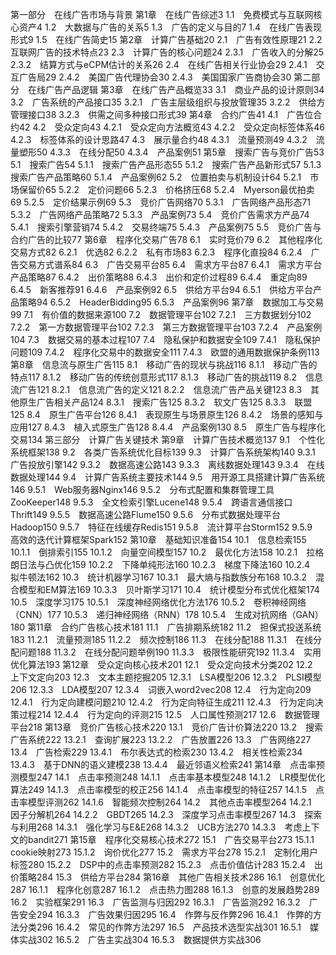 第一部分　在线广告市场与背景
第1章　在线广告综述3
1.1　免费模式与互联网核心资产4
1.2　大数据与广告的关系5
1.3　广告的定义与目的7
1.4　在线广告表现形式9
1.5　在线广告简史15
第2章　计算广告基础20
2.1　广告有效性原理21
2.2　互联网广告的技术特点23
2.3　计算广告的核心问题24
2.3.1　广告收入的分解25
2.3.2　结算方式与eCPM估计的关系26
2.4　在线广告相关行业协会29
2.4.1　交互广告局29
2.4.2　美国广告代理协会30
2.4.3　美国国家广告商协会30
第二部分　在线广告产品逻辑
第3章　在线广告产品概览33
3.1　商业产品的设计原则34
3.2　广告系统的产品接口35
3.2.1　广告主层级组织与投放管理35
3.2.2　供给方管理接口38
3.2.3　供需之间多种接口形式39
第4章　合约广告41
4.1　广告位合约42
4.2　受众定向43
4.2.1　受众定向方法概览43
4.2.2　受众定向标签体系46
4.2.3　标签体系的设计思路47
4.3　展示量合约48
4.3.1　流量预测49
4.3.2　流量塑形50
4.3.3　在线分配50
4.3.4　产品案例51
第5章　搜索广告与竞价广告53
5.1　搜索广告54
5.1.1　搜索广告产品形态55
5.1.2　搜索广告产品新形式57
5.1.3　搜索广告产品策略60
5.1.4　产品案例62
5.2　位置拍卖与机制设计64
5.2.1　市场保留价65
5.2.2　定价问题66
5.2.3　价格挤压68
5.2.4　Myerson最优拍卖69
5.2.5　定价结果示例69
5.3　竞价广告网络70
5.3.1　广告网络产品形态71
5.3.2　广告网络产品策略72
5.3.3　产品案例73
5.4　竞价广告需求方产品74
5.4.1　搜索引擎营销74
5.4.2　交易终端75
5.4.3　产品案例75
5.5　竞价广告与合约广告的比较77
第6章　程序化交易广告78
6.1　实时竞价79
6.2　其他程序化交易方式82
6.2.1　优选82
6.2.2　私有市场83
6.2.3　程序化直投84
6.2.4　广告交易方式谱系84
6.3　广告交易平台85
6.4　需求方平台87
6.4.1　需求方平台产品策略87
6.4.2　出价策略88
6.4.3　出价和定价过程89
6.4.4　重定向89
6.4.5　新客推荐91
6.4.6　产品案例92
6.5　供给方平台94
6.5.1　供给方平台产品策略94
6.5.2　HeaderBidding95
6.5.3　产品案例96
第7章　数据加工与交易99
7.1　有价值的数据来源100
7.2　数据管理平台102
7.2.1　三方数据划分102
7.2.2　第一方数据管理平台102
7.2.3　第三方数据管理平台103
7.2.4　产品案例104
7.3　数据交易的基本过程107
7.4　隐私保护和数据安全109
7.4.1　隐私保护问题109
7.4.2　程序化交易中的数据安全111
7.4.3　欧盟的通用数据保护条例113
第8章　信息流与原生广告115
8.1　移动广告的现状与挑战116
8.1.1　移动广告的特点117
8.1.2　移动广告的传统创意形式117
8.1.3　移动广告的挑战119
8.2　信息流广告121
8.2.1　信息流广告的定义121
8.2.2　信息流广告产品关键123
8.3　其他原生广告相关产品124
8.3.1　搜索广告125
8.3.2　软文广告125
8.3.3　联盟125
8.4　原生广告平台126
8.4.1　表现原生与场景原生126
8.4.2　场景的感知与应用127
8.4.3　植入式原生广告128
8.4.4　产品案例130
8.5　原生广告与程序化交易134
第三部分　计算广告关键技术
第9章　计算广告技术概览137
9.1　个性化系统框架138
9.2　各类广告系统优化目标139
9.3　计算广告系统架构140
9.3.1　广告投放引擎142
9.3.2　数据高速公路143
9.3.3　离线数据处理143
9.3.4　在线数据处理144
9.4　计算广告系统主要技术144
9.5　用开源工具搭建计算广告系统146
9.5.1　Web服务器Nginx146
9.5.2　分布式配置和集群管理工具ZooKeeper148
9.5.3　全文检索引擎Lucene148
9.5.4　跨语言通信接口Thrift149
9.5.5　数据高速公路Flume150
9.5.6　分布式数据处理平台Hadoop150
9.5.7　特征在线缓存Redis151
9.5.8　流计算平台Storm152
9.5.9　高效的迭代计算框架Spark152
第10章　基础知识准备154
10.1　信息检索155
10.1.1　倒排索引155
10.1.2　向量空间模型157
10.2　最优化方法158
10.2.1　拉格朗日法与凸优化159
10.2.2　下降单纯形法160
10.2.3　梯度下降法160
10.2.4　拟牛顿法162
10.3　统计机器学习167
10.3.1　最大熵与指数族分布168
10.3.2　混合模型和EM算法169
10.3.3　贝叶斯学习171
10.4　统计模型分布式优化框架174
10.5　深度学习175
10.5.1　深度神经网络优化方法176
10.5.2　卷积神经网络（CNN）177
10.5.3　递归神经网络（RNN）178
10.5.4　生成对抗网络（GAN）180
第11章　合约广告核心技术181
11.1　广告排期系统182
11.2　担保式投送系统183
11.2.1　流量预测185
11.2.2　频次控制186
11.3　在线分配188
11.3.1　在线分配问题188
11.3.2　在线分配问题举例190
11.3.3　极限性能研究192
11.3.4　实用优化算法193
第12章　受众定向核心技术201
12.1　受众定向技术分类202
12.2　上下文定向203
12.3　文本主题挖掘205
12.3.1　LSA模型206
12.3.2　PLSI模型206
12.3.3　LDA模型207
12.3.4　词嵌入word2vec208
12.4　行为定向209
12.4.1　行为定向建模问题210
12.4.2　行为定向特征生成211
12.4.3　行为定向决策过程214
12.4.4　行为定向的评测215
12.5　人口属性预测217
12.6　数据管理平台218
第13章　竞价广告核心技术220
13.1　竞价广告计价算法220
13.2　搜索广告系统222
13.2.1　查询扩展223
13.2.2　广告放置226
13.3　广告网络227
13.4　广告检索229
13.4.1　布尔表达式的检索230
13.4.2　相关性检索234
13.4.3　基于DNN的语义建模238
13.4.4　最近邻语义检索241
第14章　点击率预测模型247
14.1　点击率预测248
14.1.1　点击率基本模型248
14.1.2　LR模型优化算法249
14.1.3　点击率模型的校正256
14.1.4　点击率模型的特征257
14.1.5　点击率模型评测262
14.1.6　智能频次控制264
14.2　其他点击率模型264
14.2.1　因子分解机264
14.2.2　GBDT265
14.2.3　深度学习点击率模型267
14.3　探索与利用268
14.3.1　强化学习与E&E268
14.3.2　UCB方法270
14.3.3　考虑上下文的bandit271
第15章　程序化交易核心技术272
15.1　广告交易平台273
15.1.1　cookie映射273
15.1.2　询价优化277
15.2　需求方平台278
15.2.1　定制化用户标签280
15.2.2　DSP中的点击率预测282
15.2.3　点击价值估计283
15.2.4　出价策略284
15.3　供给方平台284
第16章　其他广告相关技术286
16.1　创意优化287
16.1.1　程序化创意287
16.1.2　点击热力图288
16.1.3　创意的发展趋势289
16.2　实验框架291
16.3　广告监测与归因292
16.3.1　广告监测292
16.3.2　广告安全294
16.3.3　广告效果归因295
16.4　作弊与反作弊296
16.4.1　作弊的方法分类296
16.4.2　常见的作弊方法297
16.5　产品技术选型实战301
16.5.1　媒体实战302
16.5.2　广告主实战304
16.5.3　数据提供方实战306